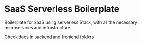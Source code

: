 # SaaS Serverless Boilerplate

Boilerplate for SaaS using serverless Stack, with all the necessary microservices and infrastructure.

Check docs in [backend](backend/README.md) and [frontend](frontend/README.md) folders